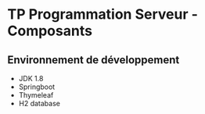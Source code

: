 # TP Programmation Serveur - Composants


## Environnement de développement

- JDK 1.8
- Springboot
- Thymeleaf
- H2 database
